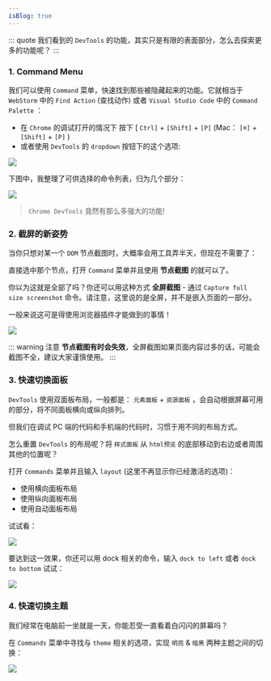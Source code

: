 ```yaml
---
isBlog: true
---
```


::: quote
我们看到的 `DevTools` 的功能，其实只是有限的表面部分，怎么去探索更多的功能呢？
:::

### 1. Command Menu

我们可以使用 `Command` 菜单，快速找到那些被隐藏起来的功能。它就相当于 `WebStorm` 中的 `Find Action` (查找动作) 或者 `Visual Studio Code` 中的 `Command Palette` ：

* 在 `Chrome` 的调试打开的情况下 按下 [ `Ctrl]` + `[Shift]` + `[P]` (Mac： `[⌘]` + `[Shift]` + `[P]` )
* 或者使用 `DevTools` 的 `dropdown` 按钮下的这个选项:

![](https://wingman-1300536089.file.myqcloud.com//chrome/C02/dropdowm.png)

下图中，我整理了可供选择的命令列表，归为几个部分：

![](https://wingman-1300536089.file.myqcloud.com//chrome/C02/cmd_menu_section.png)

> `Chrome DevTools` 竟然有那么多强大的功能!

### 2. 截屏的新姿势

当你只想对某一个 `DOM` 节点截图时，大概率会用工具弄半天，但现在不需要了：

直接选中那个节点，打开 `Command` 菜单并且使用 **节点截图** 的就可以了。

你以为这就是全部了吗？你还可以用这种方式 **全屏截图**  - 通过 `Capture full size screenshot` 命令。请注意，这里说的是全屏，并不是嵌入页面的一部分。

一般来说这可是得使用浏览器插件才能做到的事情！

![](https://wingman-1300536089.file.myqcloud.com//chrome/C02/capture.gif)

::: warning 注意
**节点截图有时会失效**，全屏截图如果页面内容过多的话，可能会截图不全，建议大家谨慎使用。
:::

### 3. 快速切换面板

`DevTools` 使用双面板布局，一般都是： `元素面板` + `资源面板` ，会自动根据屏幕可用的部分，将不同面板横向或纵向排列。

但我们在调试 PC 端的代码和手机端的代码时，习惯于用不同的布局方式。

怎么重置 `DevTools` 的布局呢？将 `样式面板` 从 `html预览` 的底部移动到右边或者周围其他的位置呢？

打开 `Commands` 菜单并且输入 `layout` (这里不再显示你已经激活的选项)：

* 使用横向面板布局
* 使用纵向面板布局
* 使用自动面板布局

试试看：

![](https://wingman-1300536089.file.myqcloud.com//chrome/C02/layout.gif)

要达到这一效果，你还可以用 dock 相关的命令，输入 `dock to left` 或者 `dock to bottom` 试试：

![](https://wingman-1300536089.file.myqcloud.com//chrome/C02/Dock-to-button.gif)

### 4. 快速切换主题

我们经常在电脑前一坐就是一天，你能忍受一直看着白闪闪的屏幕吗？

在 `Commands` 菜单中寻找与 `theme` 相关的选项，实现 `明亮` & `暗黑` 两种主题之间的切换：

![](https://wingman-1300536089.file.myqcloud.com//chrome/C02/theme.gif)
